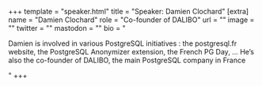 +++
template = "speaker.html"
title = "Speaker: Damien Clochard"
[extra]
  name = "Damien Clochard"
  role = "Co-founder of DALIBO"
  url = ""
  image = ""
  twitter = ""
  mastodon = ""
  bio = "<p>Damien is involved in various PostgreSQL initiatives : the postgresql.fr website, the PostgreSQL Anonymizer extension, the French PG Day, … He’s also the co-founder of DALIBO, the main PostgreSQL company in France</p>"
+++
